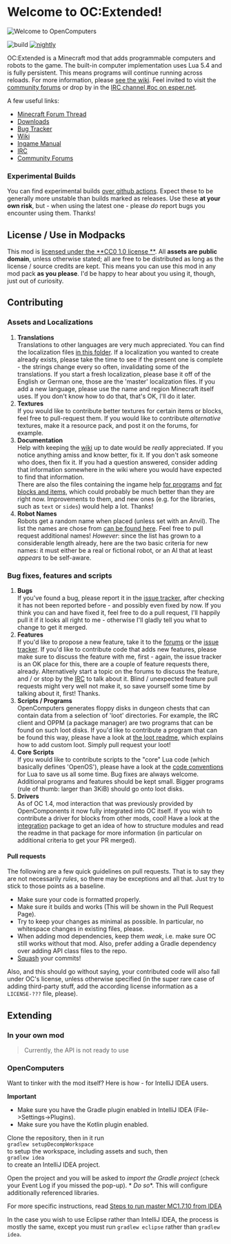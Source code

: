 # Welcome to OC:Extended!

![Welcome to OpenComputers](src/main/resources/assets/opencomputers/banner.png)

![build](https://github.com/lucsoft/OpenComputers/workflows/build/badge.svg)
[![nightly](https://img.shields.io/badge/Builds-nightly-blue)](https://nightly.link/lucsoft/OpenComputers/workflows/build/master-MC1.16/Artifacts.zip)

OC:Extended is a Minecraft mod that adds programmable computers and robots to the game. The built-in computer
implementation uses Lua 5.4 and is fully persistent. This means programs will continue running across reloads. For more
information, please [see the wiki][wiki]. Feel invited to visit the [community forums][forums] or drop by in
the [IRC channel #oc on esper.net][irc].

A few useful links:

* [Minecraft Forum Thread][mcf]
* [Downloads][releases]
* [Bug Tracker][issues]
* [Wiki][wiki]
* [Ingame Manual][ingame manual]
* [IRC][irc]
* [Community Forums][forums]

### Experimental Builds

You can find experimental builds [over github actions][gactions]. Expect these to be generally more unstable than builds
marked as releases. Use these **at your own risk**, but - when using the latest one - please *do* report bugs you
encounter using them. Thanks!

## License / Use in Modpacks

This mod is [licensed under the **CC0 1.0 license
**](https://github.com/MightyPirates/OpenComputers/blob/master-MC1.7.10/LICENSE). All **assets are public domain**,
unless otherwise stated; all are free to be distributed as long as the license / source credits are kept. This means you
can use this mod in any mod pack **as you please**. I'd be happy to hear about you using it, though, just out of
curiosity.

## Contributing

### Assets and Localizations

1. **Translations**  
   Translations to other languages are very much appreciated. You can find the localization
   files [in this folder][localizations]. If a localization you wanted to create already exists, please take the time to
   see if the present one is complete - the strings change every so often, invalidating some of the translations. If you
   start a fresh localization, please base it off of the English or German one, those are the 'master' localization
   files. If you add a new language, please use the name and region Minecraft itself uses. If you don't know how to do
   that, that's OK, I'll do it later.
2. **Textures**  
   If you would like to contribute better textures for certain items or blocks, feel free to pull-request them. If you
   would like to contribute *alternative* textures, make it a resource pack, and post it on the forums, for example.
3. **Documentation**  
   Help with keeping the [wiki][] up to date would be *really* appreciated. If you notice anything amiss and know
   better, fix it. If you don't ask someone who does, then fix it. If you had a question answered, consider adding that
   information somewhere in the wiki where you would have expected to find that information.  
   There are also the files containing the ingame help [for programs][manpages] and [for blocks and items][manual],
   which could probably be much better than they are right now. Improvements to them, and new ones (e.g. for the
   libraries, such as `text` or `sides`) would help a lot. Thanks!
4. **Robot Names**  
   Robots get a random name when placed (unless set with an Anvil). The list the names are chose
   from [can be found here][robot names]. Feel free to pull request additional names! *However*: since the list has
   grown to a considerable length already, here are the two basic criteria for new names: it must either be a real or
   fictional robot, or an AI that at least *appears* to be self-aware.

### Bug fixes, features and scripts

1. **Bugs**  
   If you've found a bug, please report it in the [issue tracker][issues], after checking it has not been reported
   before - and possibly even fixed by now. If you think you can and have fixed it, feel free to do a pull request, I'll
   happily pull it if it looks all right to me - otherwise I'll gladly tell you what to change to get it merged.
2. **Features**  
   If you'd like to propose a new feature, take it to the [forums][] or the [issue tracker][issues]. If you'd like to
   contribute code that adds new features, please make sure to discuss the feature with me, first - again, the issue
   tracker is an OK place for this, there are a couple of feature requests there, already. Alternatively start a topic
   on the forums to discuss the feature, and / or stop by the [IRC][irc] to talk about it. Blind / unexpected feature
   pull requests might very well not make it, so save yourself some time by talking about it, first! Thanks.
3. **Scripts / Programs**  
   OpenComputers generates floppy disks in dungeon chests that can contain data from a selection of 'loot' directories.
   For example, the IRC client and OPPM (a package manager) are two programs that can be found on such loot disks. If
   you'd like to contribute a program that can be found this way, please have a look at [the loot readme][loot], which
   explains how to add custom loot. Simply pull request your loot!
4. **Core Scripts**  
   If you would like to contribute scripts to the "core" Lua code (which basically defines 'OpenOS'), please have a look
   at the [code conventions][] for Lua to save us all some time. Bug fixes are always welcome. Additional programs and
   features should be kept small. Bigger programs (rule of thumb: larger than 3KiB) should go onto loot disks.
5. **Drivers**  
   As of OC 1.4, mod interaction that was previously provided by OpenComponents it now fully integrated into OC itself.
   If you wish to contribute a driver for blocks from other mods, cool! Have a look at the [integration][] package to
   get an idea of how to structure modules and read the readme in that package for more information (in particular on
   additional criteria to get your PR merged).

#### Pull requests

The following are a few quick guidelines on pull requests. That is to say they are not necessarily *rules*, so there may
be exceptions and all that. Just try to stick to those points as a baseline.

- Make sure your code is formatted properly.
- Make sure it builds and works (This will be shown in the Pull Request Page).
- Try to keep your changes as minimal as possible. In particular, no whitespace changes in existing files, please.
- When adding mod dependencies, keep them *weak*, i.e. make sure OC still works without that mod. Also, prefer adding a
  Gradle dependency over adding API class files to the repo.
- [Squash](http://gitready.com/advanced/2009/02/10/squashing-commits-with-rebase.html) your commits!

Also, and this should go without saying, your contributed code will also fall under OC's license, unless otherwise
specified (in the super rare case of adding third-party stuff, add the according license information as a `LICENSE-???`
file, please).

## Extending

### In your own mod

> Currently, the API is not ready to use

<!--
To use [the API][api] in your own mod, either get the API JAR from the [build server][gactions], or if you're using [Gradle](http://gradle.org/), add a dependency to the maven repo:
```groovy
repositories {
    maven { url = "http://maven.cil.li/" }
}
dependencies {
    compile "li.cil.oc:OpenComputers:MC1.7.10-1.5.+:api"
}
```
Adjust the version number accordingly to the version you'd like to build against.

To run the mod in your development environment, download the [`dev` JAR from the build server][dev-jar] and drop it into your development environment's `eclipse/mods` (Eclipse) or `run/mods` (IntelliJ IDEA) folder.

Alternatively, leave out the `api` classifier and you can build against the dev JAR directly. This way you don't have to add it to your mods folder, but you will have to add `-Dfml.coreMods.load=li.cil.oc.common.launch.TransformerLoader` to the VM options in your run configuration.

If you have any questions, please do not hesitate to ask, either in the [forums][] or in the [IRC][irc]!
-->

### OpenComputers

Want to tinker with the mod itself? Here is how - for IntelliJ IDEA users.

**Important**

- Make sure you have the Gradle plugin enabled in IntelliJ IDEA (File->Settings->Plugins).
- Make sure you have the Kotlin plugin enabled.

Clone the repository, then in it run  
`gradlew setupDecompWorkspace`  
to setup the workspace, including assets and such, then  
`gradlew idea`  
to create an IntelliJ IDEA project.

Open the project and you will be asked to *import the Gradle project* (check your Event Log if you missed the pop-up). *
*Do so**. This will configure additionally referenced libraries.

For more specific instructions, read [Steps to run master MC1.7.10 from IDEA][idea_1.7.10]

In the case you wish to use Eclipse rather than IntelliJ IDEA, the process is mostly the same, except you must
run `gradlew eclipse` rather than `gradlew idea`.


[api]: https://github.com/MightyPirates/OpenComputers/tree/master-MC1.7.10/src/main/java/li/cil/oc/api

[code conventions]: https://ocdoc.cil.li/lua_conventions

[dev-jar]: https://ci.cil.li/view/OpenComputers/job/OpenComputers-MC1.7.10/

[forums]: https://oc.cil.li/

[irc]: http://webchat.esper.net/?channels=#oc

[issues]: https://github.com/MightyPirates/OpenComputers/issues?state=open

[gactions]: https://nightly.link/lucsoft/OpenComputers/workflows/build/master-MC1.16/Artifacts

[localizations]: https://github.com/MightyPirates/OpenComputers/tree/master-MC1.7.10/src/main/resources/assets/opencomputers/lang

[loot]: https://github.com/MightyPirates/OpenComputers/tree/master-MC1.7.10/src/main/resources/assets/opencomputers/loot

[manpages]: https://github.com/MightyPirates/OpenComputers/tree/master-MC1.7.10/src/main/resources/assets/opencomputers/loot/OpenOS/usr/man

[manual]: https://github.com/MightyPirates/OpenComputers/tree/master-MC1.7.10/src/main/resources/assets/opencomputers/doc

[mcf]: http://www.minecraftforum.net/topic/2201440-opencomputers-v122/

[pack.mcmeta]: https://github.com/MightyPirates/OpenComputers/blob/master-MC1.7.10/src/main/resources/pack.mcmeta

[releases]: https://github.com/MightyPirates/OpenComputers/releases

[robot names]: https://github.com/MightyPirates/OpenComputers/blob/master-MC1.7.10/src/main/resources/assets/opencomputers/robot.names

[wiki]: https://ocdoc.cil.li/

[integration]: https://github.com/MightyPirates/OpenComputers/tree/master-MC1.7.10/src/main/scala/li/cil/oc/integration

[ingame manual]: https://github.com/MightyPirates/OpenComputers/tree/master-MC1.7.10/src/main/resources/assets/opencomputers/doc

[idea_1.7.10]: https://ocdoc.cil.li/tutorial:debug_1.7.10
